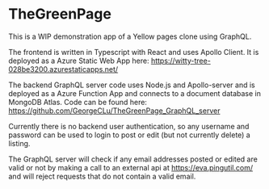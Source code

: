 # TheGreenPage

This is a WIP demonstration app of a Yellow pages clone using GraphQL.

The frontend is written in Typescript with React and uses Apollo Client.
It is deployed as a Azure Static Web App here:
https://witty-tree-028be3200.azurestaticapps.net/

The backend GraphQL server code uses Node.js and Apollo-server and is deployed as a Azure Function App and connects to a document database in MongoDB Atlas. 
Code can be found here:
https://github.com/GeorgeCLu/TheGreenPage_GraphQL_server

Currently there is no backend user authentication, so any username and password can be used to login to post or edit (but not currently delete) a listing.

The GraphQL server will check if any email addresses posted or edited are valid or not by making a call to an external api at https://eva.pingutil.com/ and will reject requests that do not contain a valid email.
